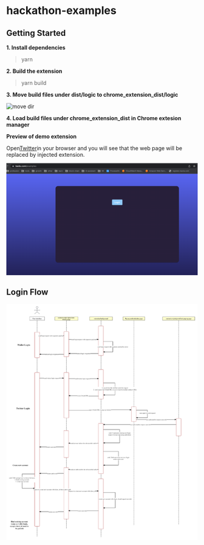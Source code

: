 # hackathon-examples

## Getting Started

**1. Install dependencies**

> yarn

**2. Build the extension**

> yarn build

**3. Move build files under dist/logic to chrome_extension_dist/logic**

![move dir](https://public.feihan.cc/temp/demo_01.jpeg 'demo_01.jpeg')

**4. Load build files under chrome_extension_dist in Chrome extesion manager**

**Preview of demo extension**

Open[Twitter](https://www.youtube.com/)in your browser and you will see that the web page will be replaced by injected extension.

![demo-preview](/src/assets/demo-preview.png 'demo-preview')

## Login Flow

![login-flow](/src/assets/login-flow.png 'login-flow.png')
